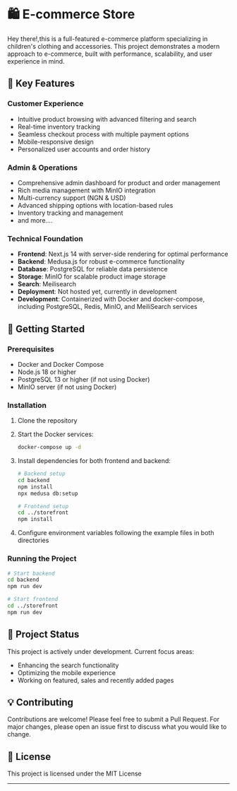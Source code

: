 # 🛍️ **E-commerce Store**

Hey there!,this is a full-featured e-commerce platform specializing in children's clothing and accessories. This project demonstrates a modern approach to e-commerce, built with performance, scalability, and user experience in mind.

## 📱 Key Features

### Customer Experience

- Intuitive product browsing with advanced filtering and search
- Real-time inventory tracking
- Seamless checkout process with multiple payment options
- Mobile-responsive design
- Personalized user accounts and order history

### Admin & Operations

- Comprehensive admin dashboard for product and order management
- Rich media management with MinIO integration
- Multi-currency support (NGN & USD)
- Advanced shipping options with location-based rules
- Inventory tracking and management
- and more....

### Technical Foundation

- **Frontend**: Next.js 14 with server-side rendering for optimal performance
- **Backend**: Medusa.js for robust e-commerce functionality
- **Database**: PostgreSQL for reliable data persistence
- **Storage**: MinIO for scalable product image storage
- **Search**: Meilisearch
- **Deployment**: Not hosted yet, currently in development
- **Development**: Containerized with Docker and docker-compose, including PostgreSQL, Redis, MinIO, and MeiliSearch services

## 🚀 Getting Started

### Prerequisites

- Docker and Docker Compose
- Node.js 18 or higher
- PostgreSQL 13 or higher (if not using Docker)
- MinIO server (if not using Docker)

### Installation

1. Clone the repository
2. Start the Docker services:
   ```bash
   docker-compose up -d
   ```
3. Install dependencies for both frontend and backend:

   ```bash
   # Backend setup
   cd backend
   npm install
   npx medusa db:setup

   # Frontend setup
   cd ../storefront
   npm install
   ```

4. Configure environment variables following the example files in both directories

### Running the Project

```bash
# Start backend
cd backend
npm run dev

# Start frontend
cd ../storefront
npm run dev
```

## 📂 Project Status

This project is actively under development. Current focus areas:

- Enhancing the search functionality
- Optimizing the mobile experience
- Working on featured, sales and recently added pages

## 💡 Contributing

Contributions are welcome! Please feel free to submit a Pull Request. For major changes, please open an issue first to discuss what you would like to change.

## 📄 License

This project is licensed under the MIT License

---
